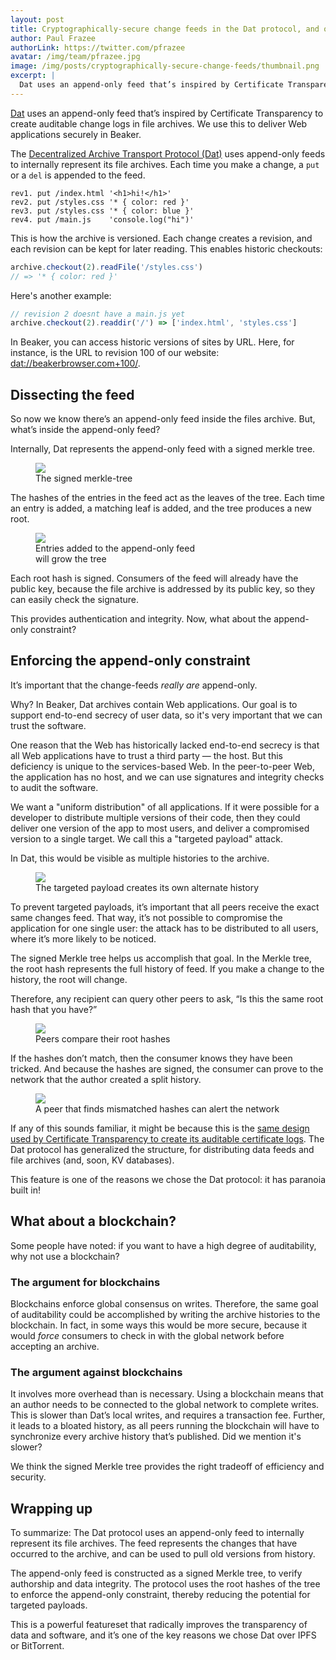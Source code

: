 ```yaml
---
layout: post
title: Cryptographically-secure change feeds in the Dat protocol, and on the Web
author: Paul Frazee
authorLink: https://twitter.com/pfrazee
avatar: /img/team/pfrazee.jpg
image: /img/posts/cryptographically-secure-change-feeds/thumbnail.png
excerpt: |
  Dat uses an append-only feed that’s inspired by Certificate Transparency to create auditable change logs in file archives. We use this to deliver Web applications securely in Beaker.
---
```


<p class="post-summary">
  <a href="https://datproject.org">Dat</a> uses an append-only feed that’s inspired by Certificate Transparency to create auditable change logs in file archives. We use this to deliver Web applications securely in Beaker.
</p>

The [Decentralized Archive Transport Protocol (Dat)](https://beakerbrowser.com/docs/inside-beaker/) uses append-only feeds to internally represent its file archives. Each time you make a change, a `put` or a `del` is appended to the feed.

```
rev1. put /index.html '<h1>hi!</h1>'
rev2. put /styles.css '* { color: red }'
rev3. put /styles.css '* { color: blue }'
rev4. put /main.js    'console.log("hi")'
```

This is how the archive is versioned. Each change creates a revision, and each revision can be kept for later reading. This enables historic checkouts:

```js
archive.checkout(2).readFile('/styles.css')
// => '* { color: red }'
```

Here's another example:

```js
// revision 2 doesnt have a main.js yet
archive.checkout(2).readdir('/') => ['index.html', 'styles.css']
```

In Beaker, you can access historic versions of sites by URL. Here, for instance, is the URL to revision 100 of our website: [dat://beakerbrowser.com+100/](dat://beakerbrowser.com+100/).

## Dissecting the feed

So now we know there’s an append-only feed inside the files archive. But, what’s inside the append-only feed?

Internally, Dat represents the append-only feed with a signed merkle tree.

<figure>
<img src="/img/posts/cryptographically-secure-change-feeds/signed-tree.png" >
<figcaption>The signed merkle-tree</figcaption>
</figure>

The hashes of the entries in the feed act as the leaves of the tree. Each time an entry is added, a matching leaf is added, and the tree produces a new root.

<figure>
<img src="/img/posts/cryptographically-secure-change-feeds/growing-tree.gif" >
<figcaption>Entries added to the append-only feed<br>will grow the tree</figcaption>
</figure>

Each root hash is signed. Consumers of the feed will already have the public key, because the file archive is addressed by its public key, so they can easily check the signature.

This provides authentication and integrity. Now, what about the append-only constraint?

## Enforcing the append-only constraint

It’s important that the change-feeds *really are* append-only.

Why? In Beaker, Dat archives contain Web applications. Our goal is to support end-to-end secrecy of user data, so it's very important that we can trust the software.

<aside class="highlight">
  One reason that the Web has historically lacked end-to-end secrecy is that all Web applications have to trust a third party — the host. But this deficiency is unique to the services-based Web. In the peer-to-peer Web, the application has no host, and we can use signatures and integrity checks to audit the software.
</aside>

We want a "uniform distribution" of all applications. If it were possible for a developer to distribute multiple versions of their code, then they could deliver one version of the app to most users, and deliver a compromised version to a single target. We call this a "targeted payload" attack.

In Dat, this would be visible as multiple histories to the archive.

<figure>
<img src="/img/posts/cryptographically-secure-change-feeds/targeted-payloads.png" >
<figcaption>The targeted payload creates its own alternate history</figcaption>
</figure>


To prevent targeted payloads, it’s important that all peers receive the exact same changes feed. That way, it’s not possible to compromise the application for one single user: the attack has to be distributed to all users, where it’s more likely to be noticed.

The signed Merkle tree helps us accomplish that goal. In the Merkle tree, the root hash represents the full history of feed. If you make a change to the history, the root will change.

Therefore, any recipient can query other peers to ask, “Is this the same root hash that you have?”

<figure>
<img src="/img/posts/cryptographically-secure-change-feeds/checkin.gif" >
<figcaption>Peers compare their root hashes</figcaption>
</figure>

If the hashes don’t match, then the consumer knows they have been tricked. And because the hashes are signed, the consumer can prove to the network that the author created a split history.

<figure>
<img src="/img/posts/cryptographically-secure-change-feeds/snitch.gif" >
<figcaption>A peer that finds mismatched hashes can alert the network</figcaption>
</figure>

If any of this sounds familiar, it might be because this is the [same design used by Certificate Transparency to create its auditable certificate logs](https://www.certificate-transparency.org/log-proofs-work). The Dat protocol has generalized the structure, for distributing data feeds and file archives (and, soon, KV databases).

This feature is one of the reasons we chose the Dat protocol: it has paranoia built in!

## What about a blockchain?

Some people have noted: if you want to have a high degree of auditability, why not use a blockchain?

### The argument for blockchains

Blockchains enforce global consensus on writes. Therefore, the same goal of auditability could be accomplished by writing the archive histories to the blockchain. In fact, in some ways this would be more secure, because it would *force* consumers to check in with the global network before accepting an archive.

### The argument against blockchains

It involves more overhead than is necessary. Using a blockchain means that an author needs to be connected to the global network to complete writes. This is slower than Dat’s local writes, and requires a transaction fee. Further, it leads to a bloated history, as all peers running the blockchain will have to synchronize every archive history that’s published. Did we mention it's slower?

We think the signed Merkle tree provides the right tradeoff of efficiency and security.


## Wrapping up

To summarize: The Dat protocol uses an append-only feed to internally represent its file archives. The feed represents the changes that have occurred to the archive, and can be used to pull old versions from history.

The append-only feed is constructed as a signed Merkle tree, to verify authorship and data integrity. The protocol uses the root hashes of the tree to enforce the append-only constraint, thereby reducing the potential for targeted payloads.

This is a powerful featureset that radically improves the transparency of data and software, and it’s one of the key reasons we chose Dat over IPFS or BitTorrent.